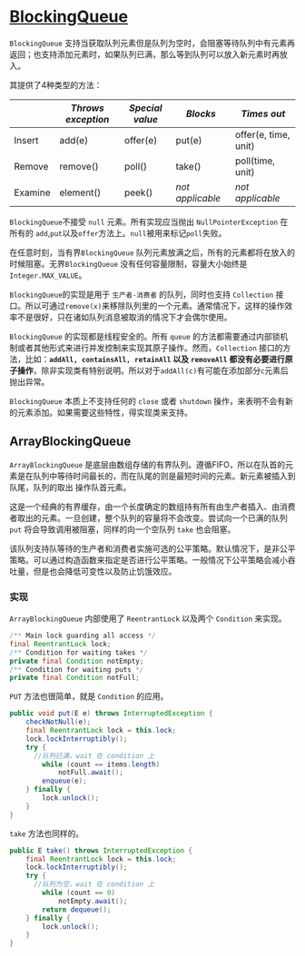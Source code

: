 # [BlockingQueue](http://www.importnew.com/28053.html)

`BlockingQueue` 支持当获取队列元素但是队列为空时，会阻塞等待队列中有元素再返回；也支持添加元素时，如果队列已满，那么等到队列可以放入新元素时再放入。

其提供了4种类型的方法：

|         | _Throws exception_ | _Special value_ | _Blocks_         | _Times out_          |  
| ------- | ------------------ | --------------- | ---------------- | -------------------- |  
| Insert  | add(e)             | offer(e)        | put(e)           | offer(e, time, unit) |  
| Remove  | remove()           | poll()          | take()           | poll(time, unit)     |  
| Examine | element()          | peek()          | _not applicable_ | _not applicable_     |  

`BlockingQueue`不接受 `null` 元素。所有实现应当抛出 `NullPointerException` 在所有的 `add`,`put`以及`offer`方法上。`null`被用来标记`poll`失败。

在任意时刻，当有界`BlockingQueue` 队列元素放满之后，所有的元素都将在放入的时候阻塞。无界`BlockingQueue` 没有任何容量限制，容量大小始终是`Integer.MAX_VALUE`。

`BlockingQueue`的实现是用于 `生产者-消费者` 的队列，同时也支持 `Collection` 接口。所以可通过`remove(x)`来移除队列里的一个元素。通常情况下，这样的操作效率不是很好，只在诸如队列消息被取消的情况下才会偶尔使用。

`BlockingQueue` 的实现都是线程安全的。所有 `queue` 的方法都需要通过内部锁机制或者其他形式来进行并发控制来实现其原子操作。然而，`Collection` 接口的方法，比如：**`addAll, containsAll, retainAll` 以及 `removeAll` 都没有必要进行原子操作**，除非实现类有特别说明。所以对于`addAll(c)`有可能在添加部分`c`元素后抛出异常。

`BlockingQueue` 本质上不支持任何的 `close` 或者 `shutdown` 操作，来表明不会有新的元素添加。如果需要这些特性，得实现类来支持。

## ArrayBlockingQueue

`ArrayBlockingQueue` 是底层由数组存储的有界队列。遵循FIFO，所以在队首的元素是在队列中等待时间最长的，而在队尾的则是最短时间的元素。新元素被插入到队尾，队列的取出 操作队首元素。

这是一个经典的有界缓存，由一个长度确定的数组持有所有由生产者插入、由消费者取出的元素。一旦创建，整个队列的容量将不会改变。尝试向一个已满的队列 `put` 将会导致调用被阻塞，同样的向一个空队列 `take` 也会阻塞。

该队列支持队等待的生产者和消费者实施可选的公平策略。默认情况下，是非公平策略。可以通过构造函数来指定是否进行公平策略。一般情况下公平策略会减小吞吐量，但是也会降低可变性以及防止饥饿效应。

### 实现

`ArrayBlockingQueue` 内部使用了 `ReentrantLock` 以及两个 `Condition` 来实现。

```java
/** Main lock guarding all access */
final ReentrantLock lock;
/** Condition for waiting takes */
private final Condition notEmpty;
/** Condition for waiting puts */
private final Condition notFull;
```

`PUT` 方法也很简单，就是 `Condition` 的应用。

```java
public void put(E e) throws InterruptedException {
    checkNotNull(e);
    final ReentrantLock lock = this.lock;
    lock.lockInterruptibly();
    try {
      //队列已满，wait 在 condition 上
        while (count == items.length)
            notFull.await();
        enqueue(e);
    } finally {
        lock.unlock();
    }
}
```

`take` 方法也同样的。
```java
public E take() throws InterruptedException {
    final ReentrantLock lock = this.lock;
    lock.lockInterruptibly();
    try {
      //队列为空，wait 在 condition 上
        while (count == 0)
            notEmpty.await();
        return dequeue();
    } finally {
        lock.unlock();
    }
}
```
